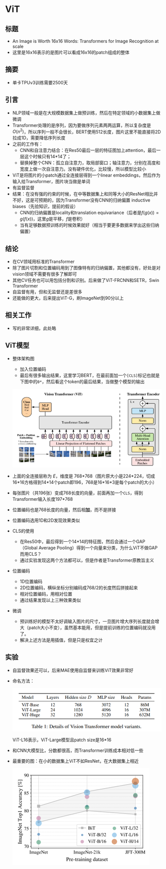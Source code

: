 # ViT

## 标题

- An Image is Worth 16x16 Words: Transformers for Image Recognition at scale
- 这里是16x16表示的是图片可以看成16x16的patch组成的整体

## 摘要

- 单卡TPUv3训练需要2500天

## 引言

- NLP领域一般是在大规模数据集上做预训练，然后在特定领域的小数据集上做微调
- Transformer处理的是序列，因为要做序列元素两两运算，所以复杂度是$O(n^2)$，所以序列一般不会很长，BERT使用512长度，图片这里不能直接将2D拉成1D，需要降低序列长度
- 之前的工作有：
  - CNN和自注意力结合：在Res50最后一层的特征图加上attention，最后一层这个时候只有14*14了；
  - 替换掉整个CNN：孤立自注意力，取局部窗口；轴注意力，分别在高度和宽度上做一次自注意力。没有硬件优化，比较慢，所以模型比较小
- ViT是将图片的小patch通过全连接层得到一个linear embeddings，然后作为输入给Transformer，图片块当做是单词
- 有监督监督
- 结果：在没有强的约束的时候，在中等数据集上和同等大小的ResNet相比并不好，这是可预期的，因为Transformer没有CNN的归纳偏置 inductive biases（先验知识，提前的假设）
  - CNN的归纳偏置是locality和translation equivariance（后者是$f(g(x))=g(f(x))$，这里$g$是平移，$f$是卷积）
  - 当有足够数据预训练的时候效果就好（相当于要更多数据来学出这些归纳偏置）

## 结论

- 在CV领域用标准的Transformer
- 除了图片切割和位置编码用到了图像特有的归纳偏置，其他都没有，好处是对vision领域不需要有很多了解即可
- 其他CV任务也可以用包括分割和识别。后来做了ViT-FRCNN和SETR，Swin Transformer
- 自监督有用，但和无监督还是差很多
- 还能做的更大，后来提出ViT-G，刷ImageNet到90分以上

## 相关工作

- 写的非常详细，此处略

## ViT模型

- 整体架构图

  - 加入位置编码
  - 最后有很多输出结果，这里学习BERT，在最前面加一个`[CLS]`标记也就是下图中的`0*`，然后看这个token的最后结果，当做整个模型的输出

  ![image-20230419200814392](8-ViT.assets/image-20230419200814392.png)

- 上面的全连接层称为 $E$，维度是 768\*768（图片原大小是224\*224，切成16\*16方格得到14\*14个patch即196，768是16\*16\*3是每个patch的大小）

- 每张图片（共196张）变成768长度的向量，前面再加一个`CLS`，得到Transformer输入长度197\*768

- 位置编码也是768长度的向量，然后相**加**，而不是拼接

- 位置编码选用1D和2D发现效果类似

- CLS的使用

  - 在Res50中，最后得到一个14\*14的特征图，然后会通过一个GAP（Global Average Pooling）得到一个向量来分类，为什么ViT不做GAP而用CLS？
  - 通过实验发现这两个方法都可以，但是作者是Transformer原教旨主义

- 位置编码

  - 1D位置编码
  - 2D位置编码，横纵坐标分别编码成768/2的长度然后拼接起来
  - 相对位置编码，用相对位置
  - 通过结果发现以上三种效果类似

- 微调

  - 预训练好的模型不太好调输入图片的尺寸，一旦图片增大序列长度就会增大（patch大小不变），虽然基本能用，但是提前训练的位置编码就没用了。
  - 解决上述方法是用插值，但是只是权宜之计

## 实验

- 自监督效果还可以，后来MAE使用自监督来训练ViT效果非常好

- 命名方法：

  ![image-20230419205157435](8-ViT.assets/image-20230419205157435.png)

  ViT-L16表示，ViT-Large模型且patch size是16\*16

- 和CNN大模型比，分数都很高，而Transformer训练成本相对低一些

- 最重要的图：在小的数据集上ViT不如ResNet，在大数据集上相近

  ![image-20230419205512253](8-ViT.assets/image-20230419205512253.png)